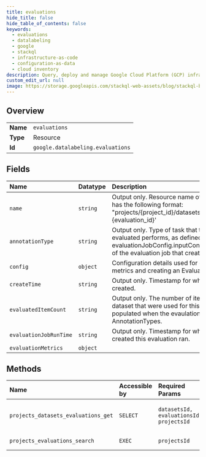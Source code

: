 ```yaml
---
title: evaluations
hide_title: false
hide_table_of_contents: false
keywords:
  - evaluations
  - datalabeling
  - google    
  - stackql
  - infrastructure-as-code
  - configuration-as-data
  - cloud inventory
description: Query, deploy and manage Google Cloud Platform (GCP) infrastructure and resources using SQL
custom_edit_url: null
image: https://storage.googleapis.com/stackql-web-assets/blog/stackql-blog-post-featured-image.png
---
```

  
    

## Overview
<table><tbody>
<tr><td><b>Name</b></td><td><code>evaluations</code></td></tr>
<tr><td><b>Type</b></td><td>Resource</td></tr>
<tr><td><b>Id</b></td><td><code>google.datalabeling.evaluations</code></td></tr>
</tbody></table>

## Fields
| Name | Datatype | Description |
|:-----|:---------|:------------|
| `name` | `string` | Output only. Resource name of an evaluation. The name has the following format: "projects/{project_id}/datasets/{dataset_id}/evaluations/ {evaluation_id}' |
| `annotationType` | `string` | Output only. Type of task that the model version being evaluated performs, as defined in the evaluationJobConfig.inputConfig.annotationType field of the evaluation job that created this evaluation. |
| `config` | `object` | Configuration details used for calculating evaluation metrics and creating an Evaluation. |
| `createTime` | `string` | Output only. Timestamp for when this evaluation was created. |
| `evaluatedItemCount` | `string` | Output only. The number of items in the ground truth dataset that were used for this evaluation. Only populated when the evaulation is for certain AnnotationTypes. |
| `evaluationJobRunTime` | `string` | Output only. Timestamp for when the evaluation job that created this evaluation ran. |
| `evaluationMetrics` | `object` |  |
## Methods
| Name | Accessible by | Required Params | Description |
|:-----|:--------------|:----------------|:------------|
| `projects_datasets_evaluations_get` | `SELECT` | `datasetsId, evaluationsId, projectsId` | Gets an evaluation by resource name (to search, use projects.evaluations.search). |
| `projects_evaluations_search` | `EXEC` | `projectsId` | Searches evaluations within a project. |
